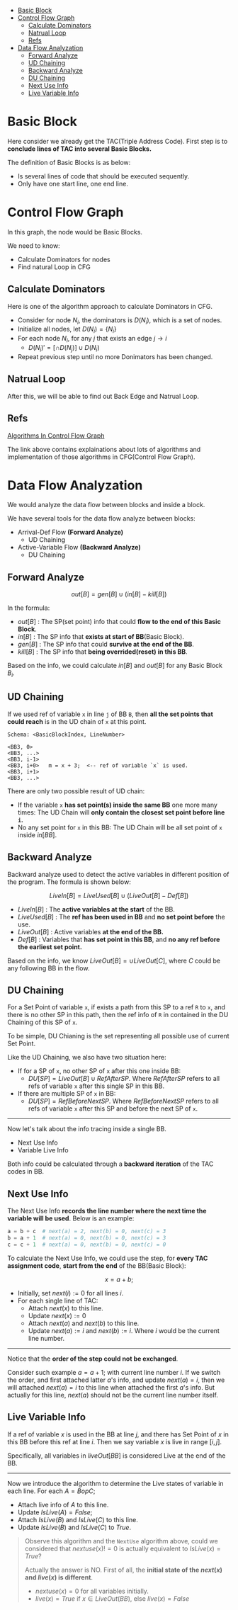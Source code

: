 - [Basic Block](#basic-block)
- [Control Flow Graph](#control-flow-graph)
  - [Calculate Dominators](#calculate-dominators)
  - [Natrual Loop](#natrual-loop)
  - [Refs](#refs)
- [Data Flow Analyzation](#data-flow-analyzation)
  - [Forward Analyze](#forward-analyze)
  - [UD Chaining](#ud-chaining)
  - [Backward Analyze](#backward-analyze)
  - [DU Chaining](#du-chaining)
  - [Next Use Info](#next-use-info)
  - [Live Variable Info](#live-variable-info)

# Basic Block

Here consider we already get the TAC(Triple Address Code). First step is to **conclude lines of TAC into several Basic Blocks.**

The definition of Basic Blocks is as below:

- Is several lines of code that should be executed sequently.
- Only have one start line, one end line.

# Control Flow Graph

In this graph, the node would be Basic Blocks.

We need to know:

- Calculate Dominators for nodes
- Find natural Loop in CFG

## Calculate Dominators

Here is one of the algorithm approach to calculate Dominators in CFG.

- Consider for node $N_i$, the dominators is $D(N_i)$, which is a set of nodes.
- Initialize all nodes, let $D(N_i) = \{ N_i \}$
- For each node $N_i$, for any $j$ that exists an edge $j \to i$
   -  $D(N_i)' = [\cap D(N_j)] \cup D(N_i)$
- Repeat previous step until no more Donimators has been changed.

## Natrual Loop

After this, we will be able to find out Back Edge and Natrual Loop.

## Refs

[Algorithms In Control Flow Graph](https://www.csd.uwo.ca/~mmorenom/CS447/Lectures/CodeOptimization.html/node6.html)

The link above contains explainations about lots of algorithms and implementation of those algorithms in CFG(Control Flow Graph).

# Data Flow Analyzation

We would analyze the data flow between blocks and inside a block.

We have several tools for the data flow analyze between blocks:

- Arrival-Def Flow **(Forward Analyze)**
  - UD Chaining
- Active-Variable Flow **(Backward Analyze)**
  - DU Chaining 

## Forward Analyze

$$
out[B] = gen[B] \cup (in[B] - kill[B])
$$

In the formula:

- $out[B]$ : The SP(set point) info that could **flow to the end of this Basic Block**.
- $in[B]$ : The SP info that **exists at start of BB**(Basic Block).
- $gen[B]$ : The SP info that could **survive at the end of the BB**.
- $kill[B]$ : The SP info that **being overrided(reset) in this BB**.

Based on the info, we could calculate $in[B]$ and $out[B]$ for any Basic Block $B_i$.

## UD Chaining

If we used ref of variable `x` in line `j` of BB `B`, then **all the set points that could reach** is in the UD chain of `x` at this point.

```
Schema: <BasicBlockIndex, LineNumber>

<BB3, 0>
<BB3, ...>
<BB3, i-1> 
<BB3, i+0>   m = x + 3;  <-- ref of variable `x` is used.
<BB3, i+1>
<BB3, ...>
```

There are only two possible result of UD chain:

- If the variable `x` **has set point(s) inside the same BB** one more many times: The UD Chain will **only contain the closest set point before line `i`.**
- No any set point for `x` in this BB: The UD Chain will be all set point of `x` inside $in[BB]$.

## Backward Analyze

Backward analyze used to detect the active variables in different position of the program. The formula is shown below:

$$
LiveIn[B] = LiveUsed[B] \cup (LiveOut[B] - Def[B])
$$

- $LiveIn[B]$ : The **active variables at the start** of the BB.
- $LiveUsed[B]$ : The **ref has been used in BB** and **no set point before** the use.
- $LiveOut[B]$ : Active variables **at the end of the BB.**
- $Def[B]$ : Variables that **has set point in this BB**, and **no any ref before the earliest set point.**

Based on the info, we know $LiveOut[B] = \cup LiveOut[C]$, where $C$ could be any following BB in the flow.

## DU Chaining

For a Set Point of variable `x`, if exists a path from this SP to a ref `R` to `x`, and there is no other SP in this path, then the ref info of `R` in contained in the DU Chaining of this SP of `x`.

To be simple, DU Chianing is the set representing all possible use of current Set Point.

Like the UD Chaining, we also have two situation here:

- If for a SP of `x`, no other SP of `x` after this one inside BB: 
  - $DU[SP] = LiveOut[B] \cup RefAfterSP$. Where $RefAfterSP$ refers to all refs of variable `x` after this single SP in this BB.
- If there are multiple SP of `x` in BB:
  - $DU[SP] = RefBeforeNextSP$. Where $RefBeforeNextSP$ refers to all refs of variable `x` after this SP and before the next SP of `x`.

-----

Now let's talk about the info tracing inside a single BB.

- Next Use Info
- Variable Live Info

Both info could be calculated through a **backward iteration** of the TAC codes in BB.

## Next Use Info

The Next Use Info **records the line number where the next time the variable will be used**. Below is an example:

```python
a = b + c  # next(a) = 2, next(b) = 0, next(c) = 3
b = a + 1  # next(a) = 0, next(b) = 0, next(c) = 3
c = c + 1  # next(a) = 0, next(b) = 0, next(c) = 0
```

To calculate the Next Use Info, we could use the step, for **every TAC assignment code**, **start from the end** of the BB(Basic Block):

$$
x = a + b;
$$



- Initially, set $next(i) := 0$ for all lines $i$.
- For each single line of TAC:
  - Attach $next(x)$ to this line.
  - Update $next(x) := 0$
  - Attach $next(a)$ and $next(b)$ to this line.
  - Update $next(a) := i$ and $next(b) := i$. Where $i$ would be the current line number.

-----

Notice that the **order of the step could not be exchanged**.

Consider such example $a = a + 1;$ with current line number $i$. If we switch the order, and first attached latter $a$'s info, and update $next(a) = i$, then we will  attached $next(a) = i$ to this line when attached the first $a$'s info. But actually for this line, $next(a)$ should not be the current line number itself.

## Live Variable Info

If a ref of variable $x$ is used in the BB at line $j$, and there has Set Point of $x$ in this BB before this ref at line $i$. Then we say variable $x$ is live in range $[i, j]$.

Specifically, all variables in $liveOut[BB]$ is considered Live at the end of the BB.

-----

Now we introduce the algorithm to determine the Live states of variable in each line. For each $A = B op C;$

- Attach live info of $A$ to this line.
- Update $IsLive(A) = False;$
- Attach $IsLive(B)$ and $IsLive(C)$ to this line.
- Update $IsLive(B)$ and $IsLive(C)$ to $True$.

> Observe this algorithm and the `NextUse` algorithm above, could we considered that $nextuse(x) != 0$ is actually equivalent to $IsLive(x) = True$?
>
> Actually the answer is NO. First of all, the **initial state of the $next(x)$ and $live(x)$ is different**.
> - $nextuse(x) = 0$ for all variables initially.
> - $live(x) = True$ if $x \in LiveOut(BB)$, else $live(x) = False$ 